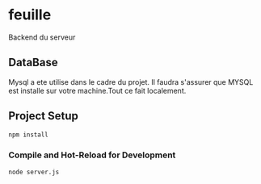 # feuille

Backend du serveur

## DataBase

Mysql a ete utilise dans le cadre du projet. Il faudra s'assurer que MYSQL est
installe sur votre machine.Tout ce fait localement.

## Project Setup

```sh
npm install
```

### Compile and Hot-Reload for Development

```sh
node server.js
```
